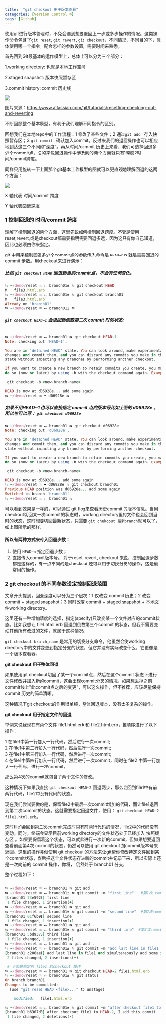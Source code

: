 ```yaml
---
title:  "git checkout 用于版本查看"
categories: [Version Control ℗]
tags: [Github]
---
```


使用git进行版本管理时，不免会遇到想要退回上一步或多步操作的情况。这类操作命令包含了`git reset`, `git revert`, `git checkout`，不同情况，不同目的下，具体使用哪一个指令，配合怎样的参数设置，需要时间来熟悉。

首先回到Git最基本的运作模型上，总体上可以分为三个部分：

1.working directory: 也就是本地工作空间

2.staged snapshot: 版本快照暂存区

3.commit history: commit 历史线

![](/images/post_images/01.svg)

图片来源：https://www.atlassian.com/git/tutorials/resetting-checking-out-and-reverting

不断回顾整个基本模型，有利于我们理解不同指令的区别。

回想我们在本地repo中的工作流程：1 修改了某些文件；2 通过`git add ` 存入快照暂存区；3 `git commit ` 确认加入commit。反过来我们的退回操作也可以相应地到达这三个不同的“深度”。再从时间/commit 历史上来看，我们可选择回退多少个commit点。总的来说回退操作中涉及到的两个方面就只有1深度2时间/commit跨度。

同样只用旋转一下上面那个git基本工作模型的图就可以更直观地理解回退的这两个方面：

![](/images/post_images/commit.jpg)

X 轴代表 时间/commit 跨度

Y 轴代表回退深度

### 1 控制回退的 时间/commit 跨度

理解了控制回退的两个方面，这里先说如何控制回退跨度。不管是使用reset,revert,或是checkout都需要指明需要回退多远，因为这只有你自己知道，因此也必须由你来指定。

git 中用来控制回退多少个commit点的参数传入命令是 `HEAD~n` **n** 就是需要回退的 commit 步数。用checkout来进行演示：

##### 比如 `git checkout HEAD` 回退到当前commit点，不会有任何变化。

```ruby
⮀ ~/demo/reset ⮀ ⭠ branch01± ⮀ git checkout HEAD
M	file3.html.erb
⮀ ~/demo/reset ⮀ ⭠ branch01± ⮀ git checkout branch01
M	file3.html.erb
Already on 'branch01'
⮀ ~/demo/reset ⮀ ⭠ branch01± ⮀

```

##### `git checkout HEAD~1` 会退回到倒数第二次 commit 时的状态:

```ruby

⮀ ~/demo/reset ⮀ ⭠ branch01 ⮀ git checkout HEAD~1
Note: checking out 'HEAD~1'.

You are in 'detached HEAD' state. You can look around, make experimental
changes and commit them, and you can discard any commits you make in this
state without impacting any branches by performing another checkout.

If you want to create a new branch to retain commits you create, you may
do so (now or later) by using -b with the checkout command again. Example:

 git checkout -b <new-branch-name>

HEAD is now at d06928e... add some again
⮀ ~/demo/reset ⮀ ➦ d06928e ⮀
```

##### 如果不用HEAD~1 也可以直接指定 commit 点的版本号比如上面的 **d06928e** 。所以也可以写： `git checkout d06928e`

```ruby
⮀ ~/demo/reset ⮀ ⭠ branch01 ⮀ git checkout d06928e
Note: checking out 'd06928e'.

You are in 'detached HEAD' state. You can look around, make experimental
changes and commit them, and you can discard any commits you make in this
state without impacting any branches by performing another checkout.

If you want to create a new branch to retain commits you create, you may
do so (now or later) by using -b with the checkout command again. Example:

 git checkout -b <new-branch-name>

HEAD is now at d06928e... add some again
⮀ ~/demo/reset ⮀ ➦ d06928e ⮀ git checkout branch01
Previous HEAD position was d06928e... add some again
Switched to branch 'branch01'
⮀ ~/demo/reset ⮀ ⭠ branch01 ⮀

```

可以看到效果是一样的，可以通过 git flog来查看历史commit 的版本信息。当用checkout切回某一次commit的状态时，working directory里的文件也会回到当时的状态，这时想要切回最新状态，只需要 `git chekcout 最新branch`就可以了，如上图所示的那样。

#### 所以有两种方式来传入回退步数：
1. 使用 `HEAD~n` 指定回退步数；
2. 直接传入commit版本号。
对于reset, revert, checkout 来说，控制回退步数都是这样的，有一点不同的是checkout 还可以用于切换分支的操作，这是最常用的操作。

### 2 git checkout 的不同参数设定控制回退范围

文章开头提到，回退深度可以分为三个层次：1 仅改变 commit 历史；2 改变 commit + staged snapshot；3 同时改变 commit + staged snapshot + 本地文件working directory。

这里还有一种增加精度的选择，指定(specify)只改变某一个文件对应的commit状态。比如我想让 file1.html.erb 回退到倒数第三个commit 的状态，但我不需要变动其他所有改过的文件，就属于这种情况。

`git checkout branch_name` 是常用的切换分支命令，他虽然会使working directory中的文件变更到指定分支的状态，但它并没有实际改变什么，它更像是一个版本查看器。

**git checkout 用于整体回退**

如果使用git checkout切回了某一个commit点，然后在这个commit 状态下进行文件修改并加入新的commit，这会出现commit分叉的情况，如果想丢掉之前commit线上"此commit点之后的变更"，可以这么操作，但不推荐，应该尽量保持 commit 历史的简单清晰。

这种情况下git checkout的作用很单纯，整体回退版本，没有太多复杂的操作。

**git checkout 用于指定文件的回退**

举例来说我现在有两个文件 file1.html.erb 和 file2.html.erb，按顺序进行了以下操作：

1 在file1中第一行加入一行代码，然后进行一次commit;<br>
2 在file1中第二行加入一行代码，然后进行一次commit;<br>
3 在file1中第三行加入一行代码，然后进行一次commit;<br>
4 在file1中第四行加入一行代码，然后进行一次commit，同时在 file2 中第一行加入一行代码，进行一次commit。

那么第4次的commit就包含了两个文件的修改。

这种情况下如果我直接 `git checkout HEAD~2` 回退两步，那么会回到file1中有前两行代码，file2中没有代码的状态。

现在我们尝试要做的是，保留file2中最后一次commit增加的代码，而让file1退回到第二次commit的状态。这就需要指定回退文件，使用： `git checkout HEAD~2 file1.html.erb`。

这时file1会回到第二次commit完成时只有前两行代码的情况，file2中的代码没有变动。同时，终端会显示目前working directory的文件状态处于已经加入 快照缓存区 。如果要保留着这个状态，可以就此进行一次新的commit，但如果想要返回查看前面第4次 commit的状态，仍然可以使用 git checkout 加commit版本号来返回。这里的操作类似使用 git checkout 的方法来让git帮你修改特定文件回到某个commit状态，然后把这个文件状态存进新的commit并记录下来，所以实际上还是一次向前的 commit 操作，你将， 仍然处于 branch01 分支。

整个过程如下：

```ruby

⮀ ~/demo/reset ⮀ ⭠ branch01 ⮀ git add .
⮀ ~/demo/reset ⮀ ⭠ branch01± ⮀ git commit -m "first line"   #第1次 commit
[branch01 73e5923] first line
 1 file changed, 1 insertion(+)
⮀ ~/demo/reset ⮀ ⭠ branch01 ⮀ git add .
⮀ ~/demo/reset ⮀ ⭠ branch01± ⮀ git commit -m "second line"  #第2次commit
[branch01 01f6b91] second line
 1 file changed, 1 insertion(+)
⮀ ~/demo/reset ⮀ ⭠ branch01 ⮀ git add .
⮀ ~/demo/reset ⮀ ⭠ branch01± ⮀ git commit -m "third line"  #第3次commit
[branch01 5bd9375] third line
 1 file changed, 1 insertion(+)
⮀ ~/demo/reset ⮀ ⭠ branch01 ⮀ git add .
⮀ ~/demo/reset ⮀ ⭠ branch01± ⮀ git commit -m "add last line in file1 and simultaneously add some in file2"                                                                                                                                            #第4次commit
[branch01 c206ae1] add last line in file1 and simultaneously add some in file2
 2 files changed, 2 insertions(+)

 # 下面是指定对 file1 的checkout 操作
⮀ ~/demo/reset ⮀ ⭠ branch01 ⮀ git checkout HEAD~2 file1.html.erb
⮀ ~/demo/reset ⮀ ⭠ branch01± ⮀ git status
On branch branch01
Changes to be committed:
  (use "git reset HEAD <file>..." to unstage)

	modified:   file1.html.erb

⮀ ~/demo/reset ⮀ ⭠ branch01± ⮀ git commit -m "after checkout file1 to HEAD~2, I add this commit"
[branch01 b6307d0] after checkout file1 to HEAD~2, I add this commit
 1 file changed, 2 deletions(-)

```
